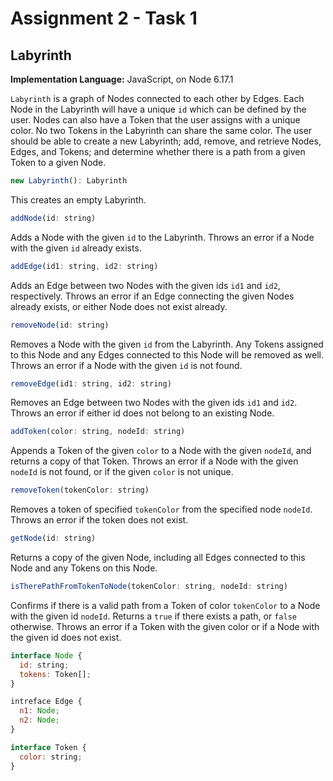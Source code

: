 # Assignment 2 - Task 1

## Labyrinth

**Implementation Language:** JavaScript, on Node 6.17.1

`Labyrinth` is a graph of Nodes connected to each other by Edges. Each Node in the Labyrinth will have a unique `id` which can be defined by the user.
Nodes can also have a Token that the user assigns with a unique color. No two Tokens in the Labyrinth can share the same color. The user should be able to create a new Labyrinth; add, remove, and retrieve Nodes, Edges, and Tokens; and determine whether there is a path from a given Token to a given Node.

``` js
new Labyrinth(): Labyrinth
```
  This creates an empty Labyrinth.
  
```js
addNode(id: string)
```
  Adds a Node with the given `id` to the Labyrinth. Throws an error if a Node with the given `id` already exists.

```js
addEdge(id1: string, id2: string)
```
  Adds an Edge between two Nodes with the given ids `id1` and `id2`, respectively. Throws an error if an Edge connecting the given Nodes already exists, or either Node does not exist already.

```js
removeNode(id: string)
```
  Removes a Node with the given `id` from the Labyrinth. Any Tokens assigned to this Node and any Edges connected to this Node will be removed as well. Throws an error if a Node with the given `id` is not found. 

```js
removeEdge(id1: string, id2: string)
```
  Removes an Edge between two Nodes with the given ids `id1` and `id2`. Throws an error if either id does not belong to an existing Node.

```js
addToken(color: string, nodeId: string)
```
  Appends a Token of the given `color` to a Node with the given `nodeId`, and returns a copy of that Token. Throws an error if a Node with the given `nodeId` is not found, or if the given `color` is not unique.

```js
removeToken(tokenColor: string)
```
  Removes a token of specified `tokenColor` from the specified node `nodeId`. Throws an error if the token does not exist.
  
```js
getNode(id: string)
```
  Returns a copy of the given Node, including all Edges connected to this Node and any Tokens on this Node.

```js
isTherePathFromTokenToNode(tokenColor: string, nodeId: string)
```
Confirms if there is a valid path from a Token of color `tokenColor` to a Node with the given id `nodeId`. Returns a `true` if there exists a path, or `false` otherwise.  Throws an error if a Token with the given color or if a Node with the given id does not exist.

```js
interface Node {
  id: string;
  tokens: Token[];
}

intreface Edge {
  n1: Node;
  n2: Node;
}

interface Token {
  color: string;
}

```
